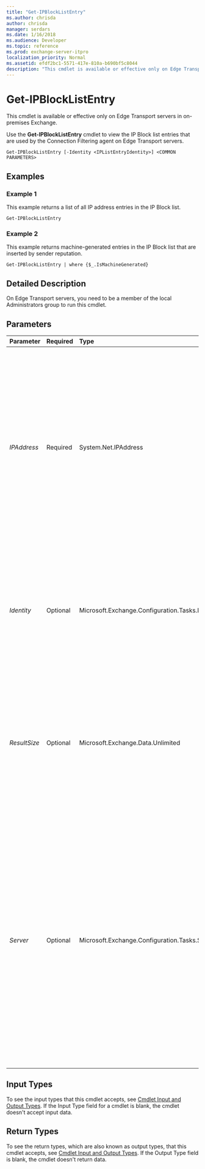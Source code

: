 ```yaml
---
title: "Get-IPBlockListEntry"
ms.author: chrisda
author: chrisda
manager: serdars
ms.date: 1/16/2018
ms.audience: Developer
ms.topic: reference
ms.prod: exchange-server-itpro
localization_priority: Normal
ms.assetid: efdf2bc1-5571-417e-810a-b690bf5c8044
description: "This cmdlet is available or effective only on Edge Transport servers in on-premises Exchange."
---
```


# Get-IPBlockListEntry

This cmdlet is available or effective only on Edge Transport servers in on-premises Exchange. 
  
Use the **Get-IPBlockListEntry** cmdlet to view the IP Block list entries that are used by the Connection Filtering agent on Edge Transport servers.
  
```
Get-IPBlockListEntry [-Identity <IPListEntryIdentity>] <COMMON PARAMETERS>

```

## Examples
<a name="Examples"> </a>

### Example 1

This example returns a list of all IP address entries in the IP Block list.
  
```
Get-IPBlockListEntry
```

### Example 2

This example returns machine-generated entries in the IP Block list that are inserted by sender reputation.
  
```
Get-IPBlockListEntry | where {$_.IsMachineGenerated}
```

## Detailed Description
<a name="DetailedDescription"> </a>

On Edge Transport servers, you need to be a member of the local Administrators group to run this cmdlet.
  
## Parameters
<a name="DetailedDescription"> </a>

|**Parameter**|**Required**|**Type**|**Description**|
|:-----|:-----|:-----|:-----|
| _IPAddress_ <br/> |Required  <br/> |System.Net.IPAddress  <br/> |The _IPAddress_ parameter specifies an IP address to view in the IP Block list entry or entries. For example, if you have an IP Block list entry that specifies a range of IP addresses from 192.168.0.1 through 192.168.0.20, enter any IP address in the IP Block list IP address range to return the IP Block list entry. <br/> |
| _Identity_ <br/> |Optional  <br/> |Microsoft.Exchange.Configuration.Tasks.IPListEntryIdentity  <br/> |The _Identity_ parameter specifies the identity integer value of the IP Block list entry that you want to view. When you add an entry to the IP Block list, the _Identity_ value is automatically assigned. <br/> |
| _ResultSize_ <br/> |Optional  <br/> |Microsoft.Exchange.Data.Unlimited  <br/> |The _ResultSize_ parameter specifies the maximum number of results to return. If you want to return all requests that match the query, use `unlimited` for the value of this parameter. The default value is `1000`.  <br/> |
| _Server_ <br/> |Optional  <br/> |Microsoft.Exchange.Configuration.Tasks.ServerIdParameter  <br/> | The _Server_ parameter specifies the Exchange server where you want to run this command. You can use any value that uniquely identifies the server. For example: <br/>  Name <br/>  FQDN <br/>  Distinguished name (DN) <br/>  Exchange Legacy DN <br/>  If you don't use this parameter, the command is run on the local server. <br/>  You can't use this parameter to configure other Edge Transport servers remotely. <br/> |
   
## Input Types
<a name="InputTypes"> </a>

To see the input types that this cmdlet accepts, see [Cmdlet Input and Output Types](http://go.microsoft.com/fwlink/p/?linkId=616387). If the Input Type field for a cmdlet is blank, the cmdlet doesn't accept input data. 
  
## Return Types
<a name="ReturnTypes"> </a>

To see the return types, which are also known as output types, that this cmdlet accepts, see [Cmdlet Input and Output Types](http://go.microsoft.com/fwlink/p/?linkId=616387). If the Output Type field is blank, the cmdlet doesn't return data. 
  

